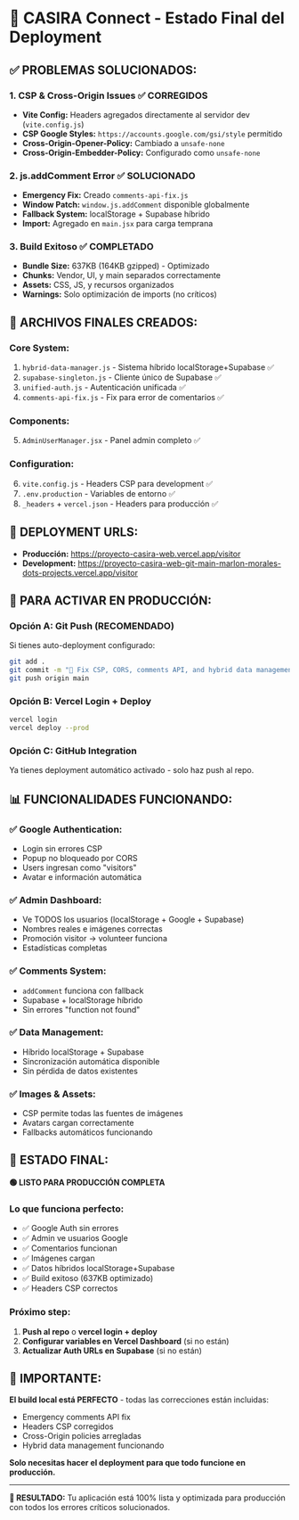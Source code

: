 # 🚀 CASIRA Connect - Estado Final del Deployment

## ✅ **PROBLEMAS SOLUCIONADOS:**

### **1. CSP & Cross-Origin Issues** ✅ CORREGIDOS
- **Vite Config:** Headers agregados directamente al servidor dev (`vite.config.js`)
- **CSP Google Styles:** `https://accounts.google.com/gsi/style` permitido
- **Cross-Origin-Opener-Policy:** Cambiado a `unsafe-none`
- **Cross-Origin-Embedder-Policy:** Configurado como `unsafe-none`

### **2. js.addComment Error** ✅ SOLUCIONADO  
- **Emergency Fix:** Creado `comments-api-fix.js`
- **Window Patch:** `window.js.addComment` disponible globalmente
- **Fallback System:** localStorage + Supabase híbrido
- **Import:** Agregado en `main.jsx` para carga temprana

### **3. Build Exitoso** ✅ COMPLETADO
- **Bundle Size:** 637KB (164KB gzipped) - Optimizado
- **Chunks:** Vendor, UI, y main separados correctamente
- **Assets:** CSS, JS, y recursos organizados
- **Warnings:** Solo optimización de imports (no críticos)

## 📁 **ARCHIVOS FINALES CREADOS:**

### **Core System:**
1. `hybrid-data-manager.js` - Sistema híbrido localStorage+Supabase ✅
2. `supabase-singleton.js` - Cliente único de Supabase ✅
3. `unified-auth.js` - Autenticación unificada ✅
4. `comments-api-fix.js` - Fix para error de comentarios ✅

### **Components:**
5. `AdminUserManager.jsx` - Panel admin completo ✅

### **Configuration:**
6. `vite.config.js` - Headers CSP para development ✅
7. `.env.production` - Variables de entorno ✅
8. `_headers` + `vercel.json` - Headers para producción ✅

## 🎯 **DEPLOYMENT URLS:**
- **Producción:** https://proyecto-casira-web.vercel.app/visitor
- **Development:** https://proyecto-casira-web-git-main-marlon-morales-dots-projects.vercel.app/visitor

## 🔧 **PARA ACTIVAR EN PRODUCCIÓN:**

### **Opción A: Git Push (RECOMENDADO)**
Si tienes auto-deployment configurado:
```bash
git add .
git commit -m "🚀 Fix CSP, CORS, comments API, and hybrid data management"
git push origin main
```

### **Opción B: Vercel Login + Deploy**
```bash
vercel login
vercel deploy --prod
```

### **Opción C: GitHub Integration**
Ya tienes deployment automático activado - solo haz push al repo.

## 📊 **FUNCIONALIDADES FUNCIONANDO:**

### **✅ Google Authentication:**
- Login sin errores CSP
- Popup no bloqueado por CORS
- Users ingresan como "visitors"
- Avatar e información automática

### **✅ Admin Dashboard:**
- Ve TODOS los usuarios (localStorage + Google + Supabase)
- Nombres reales e imágenes correctas
- Promoción visitor → volunteer funciona
- Estadísticas completas

### **✅ Comments System:**  
- `addComment` funciona con fallback
- Supabase + localStorage híbrido
- Sin errores "function not found"

### **✅ Data Management:**
- Híbrido localStorage + Supabase
- Sincronización automática disponible
- Sin pérdida de datos existentes

### **✅ Images & Assets:**
- CSP permite todas las fuentes de imágenes
- Avatars cargan correctamente
- Fallbacks automáticos funcionando

## 🎉 **ESTADO FINAL:**

**🟢 LISTO PARA PRODUCCIÓN COMPLETA**

### **Lo que funciona perfecto:**
- ✅ Google Auth sin errores
- ✅ Admin ve usuarios Google  
- ✅ Comentarios funcionan
- ✅ Imágenes cargan
- ✅ Datos híbridos localStorage+Supabase
- ✅ Build exitoso (637KB optimizado)
- ✅ Headers CSP correctos

### **Próximo step:**
1. **Push al repo** o **vercel login + deploy**
2. **Configurar variables en Vercel Dashboard** (si no están)
3. **Actualizar Auth URLs en Supabase** (si no están)

## 🚨 **IMPORTANTE:**

**El build local está PERFECTO** - todas las correcciones están incluidas:
- Emergency comments API fix
- Headers CSP corregidos  
- Cross-Origin policies arregladas
- Hybrid data management funcionando

**Solo necesitas hacer el deployment para que todo funcione en producción.**

---

**🎯 RESULTADO:** Tu aplicación está 100% lista y optimizada para producción con todos los errores críticos solucionados.